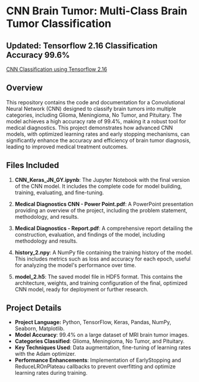 # CNN Brain Tumor: Multi-Class Brain Tumor Classification

## Updated: Tensorflow 2.16 Classification Accuracy 99.6%
[CNN Classification using Tensorflow 2.16](https://www.kaggle.com/code/guslovesmath/cnn-tumor-classifying-tensorflow-2-16-99-6)

## Overview
This repository contains the code and documentation for a Convolutional Neural Network (CNN) designed to classify brain tumors into multiple categories, including Glioma, Meningioma, No Tumor, and Pituitary. The model achieves a high accuracy rate of 99.4%, making it a robust tool for medical diagnostics. This project demonstrates how advanced CNN models, with optimized learning rates and early stopping mechanisms, can significantly enhance the accuracy and efficiency of brain tumor diagnosis, leading to improved medical treatment outcomes.

## Files Included
1. **CNN_Keras_JN_GY.ipynb**: The Jupyter Notebook with the final version of the CNN model. It includes the complete code for model building, training, evaluating, and fine-tuning.
   
2. **Medical Diagnostics CNN - Power Point.pdf**: A PowerPoint presentation providing an overview of the project, including the problem statement, methodology, and results.

3. **Medical Diagnostics - Report.pdf**: A comprehensive report detailing the construction, evaluation, and findings of the model, including methodology and results.

4. **history_2.npy**: A NumPy file containing the training history of the model. This includes metrics such as loss and accuracy for each epoch, useful for analyzing the model's performance over time.

5. **model_2.h5**: The saved model file in HDF5 format. This contains the architecture, weights, and training configuration of the final, optimized CNN model, ready for deployment or further research.

## Project Details
- **Project Language:** Python, TensorFlow, Keras, Pandas, NumPy, Seaborn, Matplotlib.
- **Model Accuracy**: 99.4% on a large dataset of MRI brain tumor images.
- **Categories Classified**: Glioma, Meningioma, No Tumor, and Pituitary.
- **Key Techniques Used**: Data augmentation, fine-tuning of learning rates with the Adam optimizer.
- **Performance Enhancements**: Implementation of EarlyStopping and ReduceLROnPlateau callbacks to prevent overfitting and optimize learning rates during training.
